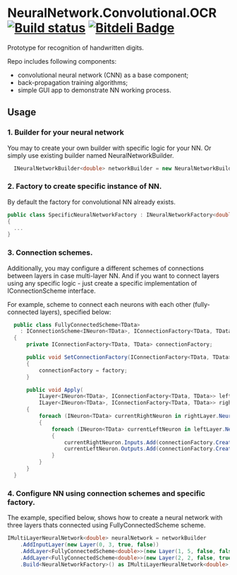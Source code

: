 # NeuralNetwork.Convolutional.OCR [![Build status](https://ci.appveyor.com/api/projects/status/qmsystqp5rsntkep?svg=true)](https://ci.appveyor.com/project/spzSource/neuralnetwork-convolutional-ocr) [![Bitdeli Badge](https://d2weczhvl823v0.cloudfront.net/spzSource/neuralnetwork.convolutional.ocr/trend.png)](https://bitdeli.com/free "Bitdeli Badge")
Prototype for recognition of handwritten digits.

Repo includes following components:
- convolutional neural network (CNN) as a base component;
- back-propagation training algorithms;
- simple GUI app to demonstrate NN working process.

## Usage
### 1. Builder for your neural network
You may to create your own builder with specific logic for your NN. Or simply use existing builder named NeuralNetworkBuilder.
```cs
  INeuralNetworkBuilder<double> networkBuilder = new NeuralNetworkBuilder<double>();
```

### 2. Factory to create specific instance of NN.
By default the factory for convolutional NN already exists.
```cs
public class SpecificNeuralNetworkFactory : INeuralNetworkFactory<double>
{
  ...
}
```

### 3. Connection schemes.
Additionally, you may configure a different schemes of connections between layers in case multi-layer NN.
And if you want to connect layers using any specific logic - just create a specific implementation of  IConnectionScheme interface.

For example, scheme to connect each neurons with each other (fully-connected layers), specified below:
```cs
  public class FullyConnectedScheme<TData> 
    : IConnectionScheme<INeuron<TData>, IConnectionFactory<TData, TData>>
  {
      private IConnectionFactory<TData, TData> connectionFactory;

      public void SetConnectionFactory(IConnectionFactory<TData, TData> factory)
      {
          connectionFactory = factory;
      }

      public void Apply(
          ILayer<INeuron<TData>, IConnectionFactory<TData, TData>> leftLayer, 
          ILayer<INeuron<TData>, IConnectionFactory<TData, TData>> rightLayer)
      {
          foreach (INeuron<TData> currentRightNeuron in rightLayer.Neurons)
          {
              foreach (INeuron<TData> currentLeftNeuron in leftLayer.Neurons)
              {
                  currentRightNeuron.Inputs.Add(connectionFactory.Create(currentLeftNeuron));
                  currentLeftNeuron.Outputs.Add(connectionFactory.Create(currentRightNeuron));
              }
          }
      }
  }
```

### 4. Configure NN using connection schemes and specific factory.
The example, specified below, shows how to create a neural network with three layers thats connected using FullyConnectedScheme scheme.
```cs
IMultiLayerNeuralNetwork<double> neuralNetwork = networkBuilder
    .AddInputLayer(new Layer(0, 3, true, false))
    .AddLayer<FullyConnectedScheme<double>>(new Layer(1, 5, false, false))
    .AddLayer<FullyConnectedScheme<double>>(new Layer(2, 2, false, true))
    .Build<NeuralNetworkFactory>() as IMultiLayerNeuralNetwork<double>;
```
